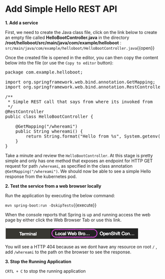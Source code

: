 # Add Simple Hello REST API

**1. Add a service**

First, we need to create the Java class file, click on the link below to create an empty file called **HelloBootController.java** in the directory **/root/helloboot/src/main/java/com/example/helloboot** : ``src/main/java/com/example/helloboot/HelloBootController.java``{{open}}

Once the created file is opened in the editor, you can then copy the content below into the file (or use the `Copy to editor` button):

<pre class="file" data-filename="src/main/java/com/example/helloboot/HelloBootController.java" data-target="replace">
package com.example.helloboot;

import org.springframework.web.bind.annotation.GetMapping;
import org.springframework.web.bind.annotation.RestController;

/**
 * Simple REST call that says from where its invoked from
 */
@RestController
public class HelloBootController {

    @GetMapping("/whereami")
    public String whereami() {
        return String.format("Hello from %s", System.getenv().getOrDefault("HOSTNAME", "localhost"));
    }
}
</pre>
Take a minute and review the `HelloBootController`. At this stage is pretty simple and only has one method that exposes an endpoint for HTTP GET request for path `/whereami`, as specified in the class annotation `@GetMapping("/whereami")`. We should now be able to see a simple Hello response from the kubernetes pod.

**2. Test the service from a web browser locally**

Run the application by executing the below command:

``mvn spring-boot:run -DskipTests``{{execute}}

When the console reports that Spring is up and running access the web page by either click the Web Browser Tab or use this link.

![Local Web Browser Tab](../assets/web-browser-tab.png)

You will see a HTTP 404 because as we dont have any resource on root `/` , add `/whereami` to the path on the browser to see the response.

**3. Stop the Running Application**

`CRTL + C` to stop the running application
